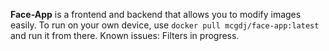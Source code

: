 **Face-App** is a frontend and backend that allows you to modify images easily.
To run on your own device, use `docker pull mcgdj/face-app:latest` and run it from there.
Known issues: Filters in progress.
